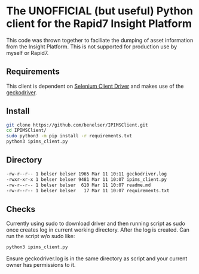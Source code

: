 # The UNOFFICIAL (but useful) Python client for the Rapid7 Insight Platform
This code was thrown together to faciliate the dumping of asset information from the Insight Platform. This is not supported for production use by myself or Rapid7. 

## Requirements
This client is dependent on [Selenium Client Driver](https://www.selenium.dev/selenium/docs/api/py/) and makes use of the [geckodriver](https://github.com/mozilla/geckodriver). 

## Install
```bash
git clone https://github.com/benelser/IPIMSClient.git
cd IPIMSClient/
sudo python3 -m pip install -r requirements.txt
python3 ipims_client.py 
````

## Directory
```bash
-rw-r--r-- 1 belser belser 1965 Mar 11 10:11 geckodriver.log
-rwxr-xr-x 1 belser belser 9481 Mar 11 10:07 ipims_client.py
-rw-r--r-- 1 belser belser  610 Mar 11 10:07 readme.md
-rw-r--r-- 1 belser belser   17 Mar 11 10:07 requirements.txt
```

## Checks 
Currently using sudo to download driver and then running script as sudo once creates log in current working directory. After the log is created. Can run the script w/o sudo like:
```bash
python3 ipims_client.py 
```
Ensure geckodriver.log is in the same directory as script and your current owner has permissions to it.
